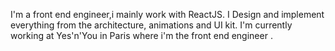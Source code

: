 I'm a front end engineer,i mainly work with ReactJS.
I Design and implement everything from the architecture, animations and UI kit.
I'm currently working at Yes'n'You in Paris where i'm the front end engineer .

